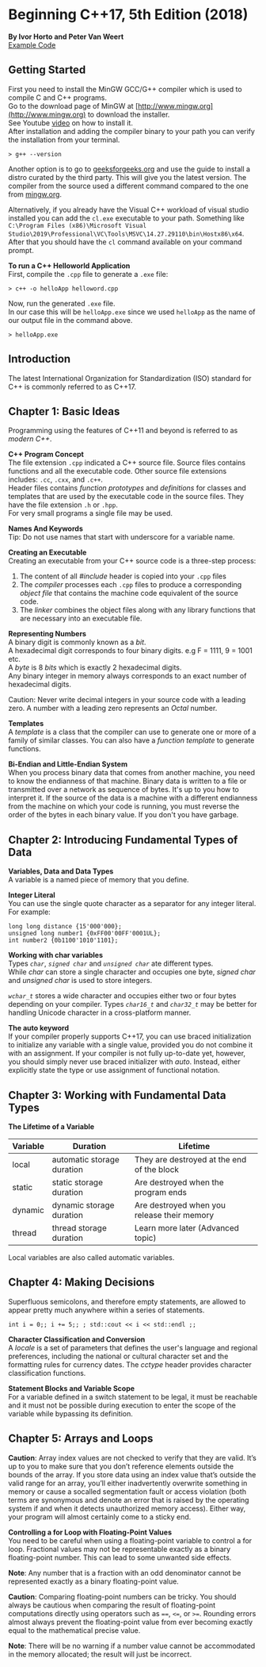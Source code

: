 # Beginning C++17, 5th Edition (2018)
__By Ivor Horto and Peter Van Weert__  
[Example Code](https://github.com/apress/beg-cplusplus17)

## Getting Started
First you need to install the MinGW GCC/G++ compiler which is used to compile C and C++ programs.  
Go to the download page of MinGW at [http://www.mingw.org](http://www.mingw.org) to download the installer.  
See Youtube [video](https://www.youtube.com/watch?v=sXW2VLrQ3Bs) on how to install it.  
After installation and adding the compiler binary to your path you can verify the installation from your terminal.  
```
> g++ --version
```  
Another option is to go to [geeksforgeeks.org](https://www.geeksforgeeks.org/complete-guide-to-install-c17-in-windows/) and use the guide to install a distro curated by the third party. This will give you the latest version. The compiler from the source used a different command compared to the one from [mingw.org](mingw.org).

Alternatively, if you already have the Visual C++ workload of visual studio installed you can add the `cl.exe` executable to your path. Something like `C:\Program Files (x86)\Microsoft Visual Studio\2019\Professional\VC\Tools\MSVC\14.27.29110\bin\Hostx86\x64`.  
After that you should have the `cl` command available on your command prompt.

__To run a  C++ Helloworld Application__  
First, compile the `.cpp` file to generate a `.exe` file:   
```
> c++ -o helloApp helloword.cpp
```
Now, run the generated `.exe` file.   
In our case this will be `helloApp.exe` since we used `helloApp` as the name of our output file in the command above.  
```
> helloApp.exe
```

## Introduction
The latest International Organization for Standardization (ISO) standard for C++ is commonly referred to as C++17.  

## Chapter 1: Basic Ideas
Programming using the features of C++11 and beyond is referred to as _modern C++_.

__C++ Program Concept__  
The file extension `.cpp` indicated a C++ source file. Source files contains functions and all the executable code. Other source file extensions includes: `.cc`, `.cxx`, and `.c++`.    
Header files contains _function prototypes_ and _definitions_ for classes and templates that are used by the executable code in the source files. They have the file extension `.h` or `.hpp`.  
For very small programs a single file may be used.  

__Names And Keywords__  
Tip: Do not use names that start with underscore for a variable name.

__Creating an Executable__  
Creating an executable from your C++ source code is a three-step process:
1. The content of all _#include_ header is copied into your `.cpp` files  
2. The _compiler_ processes each `.cpp` files to produce a corresponding _object file_ that contains the machine code equivalent of the source code.  
3. The _linker_ combines the object files along with any library functions that are necessary into an executable file.


__Representing Numbers__  
A binary digit is commonly known as a _bit_.  
A hexadecimal digit corresponds to four binary digits.  e.g F = 1111, 9 = 1001 etc.  
A _byte_ is 8 _bits_ which is exactly 2 hexadecimal digits.  
Any binary integer in memory always corresponds to an exact number of hexadecimal digits.  

Caution: Never write decimal integers in your source code with a leading zero. A number with a leading zero represents an _Octal_ number.  

__Templates__  
A _template_ is a class that the compiler can use to generate one or more of a family of similar classes. You can also have a _function template_ to generate functions.  

__Bi-Endian and Little-Endian System__  
When you process binary data that comes from another machine, you need to know the endianness of that machine. Binary data is written to a file or transmitted over a network as sequence of bytes.  It's up to you how to interpret it. If the source of the data is a machine with a different endianness from the machine on which your code is running, you must reverse the order of the bytes in each binary value. If you don't you have garbage.  

## Chapter 2:  Introducing Fundamental Types of Data
__Variables, Data and Data Types__  
A variable is a named piece of memory that you define.  

__Integer Literal__  
You can use the single quote character as a separator for any integer literal. For example:  
```
long long distance {15'000'000};
unsigned long number1 {0xFF00'00FF'0001UL};
int number2 {0b1100'1010'1101};
```  

__Working with char variables__  
Types _`char`_, _`signed char`_ and _`unsigned char`_ ate different types.  
While _char_ can store a single character and occupies one byte, _signed char_ and _unsigned char_ is used to store integers.  

_`wchar_t`_ stores a wide character and occupies either two or four bytes depending on your compiler. Types _`char16_t`_ and _`char32_t`_ may be better for handling Unicode character in a cross-platform manner.

__The auto keyword__   
If your compiler properly supports C++17, you can use braced initialization to initialize any variable with a single value, provided you do not combine it with an assignment. If your compiler is not fully up-to-date yet, however, you should simply never use braced initializer with _auto_. Instead, either explicitly state the type or use assignment of functional notation.


## Chapter 3: Working with Fundamental Data Types  
__The Lifetime of a Variable__  

| Variable | Duration                   | Lifetime                                    |
|----------|----------------------------|---------------------------------------------|
| local    | automatic storage duration | They are destroyed at the end of the block  |
| static   | static storage duration    | Are destroyed when the program ends         |
| dynamic  | dynamic storage duration   | Are destroyed when you release their memory |
| thread   | thread storage duration    | Learn more later (Advanced topic)           |  

Local variables are also called automatic variables.  

## Chapter 4: Making Decisions  
Superfluous semicolons, and therefore empty statements, are allowed to appear pretty much anywhere within a series of statements.  
```
int i = 0;; i += 5;; ; std::cout << i << std::endl ;;
```

__Character Classification and Conversion__  
A _locale_ is a set of parameters that defines the user's language and regional preferences, including the national or cultural character set and the formatting rules for currency dates. The _cctype_ header provides character classification functions.

__Statement Blocks and Variable Scope__  
For a variable defined in a switch statement to be legal, it must be reachable and it must not be possible during execution to enter the scope of the variable while bypassing its definition.

## Chapter 5: Arrays and Loops  
__Caution__: Array index values are not checked to verify that they are valid. It’s up to you to make sure that
you don’t reference elements outside the bounds of the array. If you store data using an index value that’s
outside the valid range for an array, you’ll either inadvertently overwrite something in memory or cause a socalled segmentation fault or access violation (both terms are synonymous and denote an error that is raised by the operating system if and when it detects unauthorized memory access). Either way, your program will almost certainly come to a sticky end.

__Controlling a for Loop with Floating-Point Values__   
You need to be careful when using a floating-point variable to control a for loop. Fractional values may
not be representable exactly as a binary floating-point number. This can lead to some unwanted side effects.

__Note__: Any number that is a fraction with an odd denominator cannot be represented exactly as a binary
floating-point value.

__Caution__: Comparing floating-point numbers can be tricky. You should always be cautious when comparing
the result of floating-point computations directly using operators such as `==`, `<=`, or `>=`. Rounding errors almost
always prevent the floating-point value from ever becoming exactly equal to the mathematical precise value.

__Note__: There will be no warning if a number value cannot be accommodated in the memory allocated; the
result will just be incorrect.
